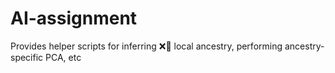 # AI-assignment
Provides helper scripts for inferring ❌🔗  local ancestry, performing ancestry-specific PCA, etc
